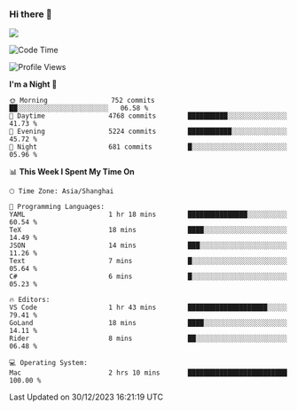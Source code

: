 ### Hi there 👋

<!--
**JJAYCHEN1e/jjaychen1e** is a ✨ _special_ ✨ repository because its `README.md` (this file) appears on your GitHub profile.

Here are some ideas to get you started:

- 🔭 I’m currently working on ...
- 🌱 I’m currently learning ...
- 👯 I’m looking to collaborate on ...
- 🤔 I’m looking for help with ...
- 💬 Ask me about ...
- 📫 How to reach me: ...
- 😄 Pronouns: ...
- ⚡ Fun fact: ...
-->

[![](https://github-readme-stats.vercel.app/api?username=jjaychen1e&show_icons=true)](https://github.com/jjaychen1e/github-readme-stats?count_private=true)

<!--START_SECTION:waka-->
![Code Time](http://img.shields.io/badge/Code%20Time-894%20hrs%2013%20mins-blue)

![Profile Views](http://img.shields.io/badge/Profile%20Views-63-blue)

**I'm a Night 🦉** 

```text
🌞 Morning                752 commits         ██░░░░░░░░░░░░░░░░░░░░░░░   06.58 % 
🌆 Daytime                4768 commits        ██████████░░░░░░░░░░░░░░░   41.73 % 
🌃 Evening                5224 commits        ███████████░░░░░░░░░░░░░░   45.72 % 
🌙 Night                  681 commits         █░░░░░░░░░░░░░░░░░░░░░░░░   05.96 % 
```


📊 **This Week I Spent My Time On** 

```text
🕑︎ Time Zone: Asia/Shanghai

💬 Programming Languages: 
YAML                     1 hr 18 mins        ███████████████░░░░░░░░░░   60.54 % 
TeX                      18 mins             ████░░░░░░░░░░░░░░░░░░░░░   14.49 % 
JSON                     14 mins             ███░░░░░░░░░░░░░░░░░░░░░░   11.26 % 
Text                     7 mins              █░░░░░░░░░░░░░░░░░░░░░░░░   05.64 % 
C#                       6 mins              █░░░░░░░░░░░░░░░░░░░░░░░░   05.23 % 

🔥 Editors: 
VS Code                  1 hr 43 mins        ████████████████████░░░░░   79.41 % 
GoLand                   18 mins             ████░░░░░░░░░░░░░░░░░░░░░   14.11 % 
Rider                    8 mins              ██░░░░░░░░░░░░░░░░░░░░░░░   06.48 % 

💻 Operating System: 
Mac                      2 hrs 10 mins       █████████████████████████   100.00 % 
```


 Last Updated on 30/12/2023 16:21:19 UTC
<!--END_SECTION:waka-->
